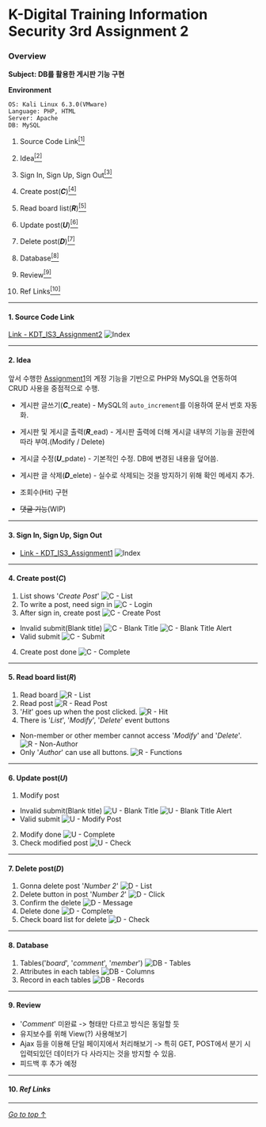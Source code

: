 # K-Digital Training Information Security 3rd Assignment 2

### Overview

**Subject: DB를 활용한 게시판 기능 구현**

**Environment**

```
OS: Kali Linux 6.3.0(VMware)
Language: PHP, HTML
Server: Apache
DB: MySQL
```

1. Source Code Link<a href="#1-source-code-link"><sup>[1]</sup></a>

2. Idea<a href="#2-idea"><sup>[2]</sup></a>

3. Sign In, Sign Up, Sign Out<a href="#3-sign-in-sign-up-sign-out"><sup>[3]</sup></a>

4. Create post(**_C_**)<a href="#4-create-postc"><sup>[4]</sup></a>

5. Read board list(**_R_**)<a href="#5-read-board-listr"><sup>[5]</sup></a>

6. Update post(**_U_**)<a href="#6-update-postu"><sup>[6]</sup></a>

7. Delete post(**_D_**)<a href="#7-delete-postd"><sup>[7]</sup></a>

8. Database<a href="#8-database"><sup>[8]</sup></a>

9. Review<a href="#9-review"><sup>[9]</sup></a>

10. Ref Links<a href="#9-ref-links"><sup>[10]</sup></a>

---

#### 1. Source Code Link

[Link - KDT_IS3_Assignment2](https://github.com/ymiwm/KDT_IS3_Assignment2)
![Index](/img/index/Index.png)

---

#### 2. Idea

앞서 수행한 [Assignment1](https://github.com/ymiwm/KDT_IS3_Assignment1)의 계정 기능을 기반으로 PHP와 MySQL을 연동하여 CRUD 사용을 중점적으로 수행.

<!--Create post-->

- 게시판 글쓰기(**_C_**\_reate) - MySQL의 `auto_increment`를 이용하여 문서 번호 자동화.
<!--Read board and post-->
- 게시판 및 게시글 출력(**_R_**\_ead) - 게시판 출력에 더해 게시글 내부의 기능을 권한에 따라 부여.(Modify / Delete)
<!--Update post-->
- 게시글 수정(**_U_**\_pdate) - 기본적인 수정. DB에 변경된 내용을 덮어씀.
<!--Delete post-->
- 게시판 글 삭제(**_D_**\_elete) - 실수로 삭제되는 것을 방지하기 위해 확인 메세지 추가.
<!--Optional function-->
- 조회수(Hit) 구현
<!--Comment function-->
- ~~댓글 기능~~(WIP)

---

#### 3. Sign In, Sign Up, Sign Out

- [Link - KDT_IS3_Assignment1](https://github.com/ymiwm/KDT_IS3_Assignment1)
![Index](/img/index/Index.png)

---

#### 4. Create post(**_C_**)

1. List shows '*Create Post*'
![C - List](/img/crud/c/C%20-%20List.png)
2. To write a post, need sign in
![C - Login](/img/crud/c/C%20-%20Login.png)
3. After sign in, create post
![C - Create Post](/img/crud/c/C%20-%20Create%20Post.png)
  - Invalid submit(Blank title)
  ![C - Blank Title](/img/crud/c/C%20-%20Blank%20Title.png)
  ![C - Blank Title Alert](/img/crud/c/C%20-%20Blank%20Title%20Alert.png)
  - Valid submit
  ![C - Submit](/img/crud/c/C%20-%20Submit.png)
4. Create post done
![C - Complete](/img/crud/c/C%20-%20Complete.png)

---

#### 5. Read board list(**_R_**)

1. Read board
![R - List](/img/crud/r/R%20-%20List.png)
2. Read post
![R - Read Post](/img/crud/r/R%20-%20Read%20Post.png)
3. '*Hit*' goes up when the post clicked.
![R - Hit](/img/crud/r/R%20-%20Hit.png)
4. There is '*List*', '*Modify*', '*Delete*' event buttons
  - Non-member or other member cannot access '*Modify*' and '*Delete*'.
  ![R - Non-Author](/img/crud/r/R%20-%20Non-Author.png)
  - Only '*Author*' can use all buttons.
  ![R - Functions](/img/crud/r/R%20-%20Functions.png)

---

#### 6. Update post(**_U_**)

1. Modify post
  - Invalid submit(Blank title)
  ![U - Blank Title](/img/crud/u/U%20-%20Blank%20Title.png)
  ![U - Blank Title Alert](/img/crud/u/U%20-%20Blank%20Title%20Alert.png)
  - Valid submit
  ![U - Modify Post](/img/crud/u/U%20-%20Modify%20Post.png)
2. Modify done
![U - Complete](/img/crud/u/U%20-%20Complete.png)
3. Check modified post
![U - Check](/img/crud/u/U%20-%20Check.png)

---

#### 7. Delete post(**_D_**)

1. Gonna delete post '*Number 2*'
![D - List](/img/crud/d/D%20-%20List.png)
2. Delete button in post '*Number 2*'
![D - Click](/img/crud/d/D%20-%20Click.png)
3. Confirm the delete
![D - Message](/img/crud/d/D%20-%20Message.png)
4. Delete done
![D - Complete](/img/crud/d/D%20-%20Complete.png)
5. Check board list for delete
![D - Check](/img/crud/d/D%20-%20Check.png)

---

#### 8. Database

1. Tables('*board*', '*comment*', '*member*')
![DB - Tables](/img/db/DB%20-%20Tables.png)
2. Attributes in each tables
![DB - Columns](/img/db/DB%20-%20Columns.png)
3. Record in each tables
![DB - Records](/img/db/DB%20-%20Records.png)

---

#### 9. Review
- '*Comment*' 미완료 -> 형태만 다르고 방식은 동일할 듯
- 유지보수를 위해 View(?) 사용해보기
- Ajax 등을 이용해 단일 페이지에서 처리해보기
  -> 특히 GET, POST에서 분기 시 입력되있던 데이터가 다 사라지는 것을 방지할 수 있음.
- 피드백 후 추가 예정

---

#### 10. _Ref Links_

---

[_Go to top_ ↑](#k-digital-training-information-security-3rd-assignment-2)
